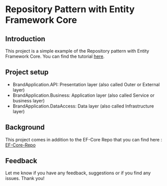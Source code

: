 # Repository Pattern with Entity Framework Core

## Introduction
This project is a simple example of the Repository pattern with Entity Framework Core.
You can find the tutorial [here]([[https://medium.com/@codebob75/entity-framework-core-code-first-introduction-best-practices-repository-pattern-clean-22b6152bcb81](https://medium.com/@codebob75/repository-pattern-c-ultimate-guide-entity-framework-core-clean-architecture-dtos-dependency-6a8d8b444dcb)](https://medium.com/@codebob75/repository-pattern-c-ultimate-guide-entity-framework-core-clean-architecture-dtos-dependency-6a8d8b444dcb)).


## Project setup
 
- BrandApplication.API: Presentation layer (also called Outer or External layer)
- BrandApplication.Business: Application layer (also called Service or business layer)
- BrandApplication.DataAccess: Data layer (also called Infrastructure layer)

## Background
This project comes in addition to the EF-Core Repo that you can find here : [EF-Core-Repo](https://github.com/Gabegi/EntityFrameworkCoreCodeFirst)

## Feedback
Let me know if you have any feedback, suggestions or if you find any issues.
Thank you!



